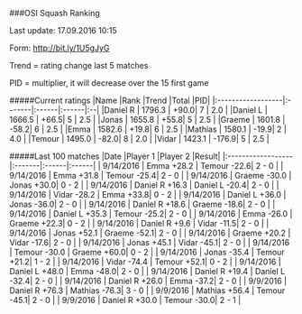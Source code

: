 ###OSI Squash Ranking

Last update: 17.09.2016 10:15

Form: http://bit.ly/1U5gJyG

Trend = rating change last 5 matches

PID = multiplier, it will decrease over the 15 first game

#####Current ratings
|Name              |Rank   |Trend |Total  |PID|
|:------------------|:-------|:------|:------|:--|
|Daniel R           | 1796.3 | +90.0| 7 | 2.0 |
|Daniel L           | 1666.5 | +66.5| 5 | 2.5 |
|Jonas              | 1655.8 | +55.8| 5 | 2.5 |
|Graeme             | 1601.8 | -58.2| 6 | 2.5 |
|Emma               | 1582.6 | +19.8| 6 | 2.5 |
|Mathias            | 1580.1 | -19.9| 2 | 4.0 |
|Temour             | 1495.0 | -82.0| 8 | 2.0 |
|Vidar              | 1423.1 | -176.9| 5 | 2.5 |

#####Last 100 matches
|Date              |Player 1   |Player 2 |Result| 
|:------------------|:-------|:------|:------|
| 9/14/2016 | Emma +28.2 | Temour -22.6| 2 - 0 |
| 9/14/2016 | Emma +31.8 | Temour -25.4| 2 - 0 |
| 9/14/2016 | Graeme -30.0 | Jonas +30.0| 0 - 2 |
| 9/14/2016 | Daniel R +16.3 | Daniel L -20.4| 2 - 0 |
| 9/14/2016 | Vidar -28.2 | Emma +33.8| 0 - 2 |
| 9/14/2016 | Daniel L +36.0 | Jonas -36.0| 2 - 0 |
| 9/14/2016 | Daniel R +18.6 | Graeme -18.6| 2 - 0 |
| 9/14/2016 | Daniel L +35.3 | Temour -25.2| 2 - 0 |
| 9/14/2016 | Emma -26.0 | Graeme +22.3| 0 - 2 |
| 9/14/2016 | Daniel R +9.6 | Vidar -11.5| 2 - 0 |
| 9/14/2016 | Jonas +52.1 | Graeme -52.1| 2 - 0 |
| 9/14/2016 | Graeme +20.2 | Vidar -17.6| 2 - 0 |
| 9/14/2016 | Jonas +45.1 | Vidar -45.1| 2 - 0 |
| 9/14/2016 | Temour -30.0 | Graeme +60.0| 0 - 2 |
| 9/14/2016 | Jonas -35.4 | Temour +21.2| 1 - 2 |
| 9/14/2016 | Vidar -74.4 | Temour +52.1| 0 - 2 |
| 9/14/2016 | Daniel L +48.0 | Emma -48.0| 2 - 0 |
| 9/14/2016 | Daniel R +19.4 | Daniel L -32.4| 2 - 0 |
| 9/14/2016 | Daniel R +26.0 | Emma -37.2| 2 - 0 |
| 9/9/2016 | Daniel R +76.3 | Mathias -76.3| 3 - 0 |
| 9/9/2016 | Mathias +56.4 | Temour -45.1| 2 - 0 |
| 9/9/2016 | Daniel R +30.0 | Temour -30.0| 2 - 1 |
